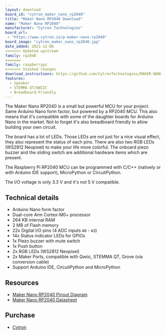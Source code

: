 ```yaml
---
layout: download
board_id: "cytron_maker_nano_rp2040"
title: "Maker Nano RP2040 Download"
name: "Maker Nano RP2040"
manufacturer: "Cytron Technologies"
board_url:
 - "https://www.cytron.io/p-maker-nano-rp2040"
board_image: "cytron_maker_nano_rp2040.jpg"
date_added: 2021-12-06
<<<<<<< Updated upstream
family: rp2040
=======
family: raspberrypi
>>>>>>> Stashed changes
download_instructions: https://github.com/CytronTechnologies/MAKER-NANO-RP2040#circuitpython
features:
  - Speaker
  - STEMMA QT/QWIIC
  - Breadboard-Friendly
---
```


The Maker Nano RP2040 is a small but powerful MCU for your project. Same Arduino Nano form factor, but powered by a RP2040 MCU. This also means that it's compatible with some of the daughter boards for Arduino Nano in the market. Not to forget it's also breadboard friendly to allow building your own circuit.

The board has a lot of LEDs. Those LEDs are not just for a nice visual effect, they also represent the status of each pins. There are also two RGB LEDs (WS2812 Neopixel) to make your life more colorful. The onboard piezo buzzer and the sliding switch are additional hardware items which are present.

The Raspberry Pi RP2040 MCU can be programmed with C/C++ (natively or with Arduino IDE support), MicroPython or CircuitPython.

The I/O voltage is only 3.3 V and it's not 5 V compatible.

## Technical details

- Arduino Nano form factor
- Dual-core Arm Cortex-M0+ processor
- 264 KB internal RAM
- 2 MB of Flash memory
- 22x Digital I/O pins (4 ADC inputs `A0` - `A3`)
- 14x Status indicator LEDs for GPIOs
- 1x Piezo buzzer with mute switch
- 1x Push button
- 2x RGB LEDs (WS2812 Neopixel)
- 2x Maker Ports, compatible with Qwiic, STEMMA QT, Grove (via conversion cable)
- Support Arduino IDE, CircuitPython and MicroPython

## Resources

- [Maker Nano RP2040 Pinout Diagram](https://docs.google.com/drawings/d/e/2PACX-1vSGwfh_1ac_UFXT4F72D0yJHaYHjDC-lfeBMLp0dc8ry57sAYtdobIFBZqrfXE6AuDTYEY9Cicto2b8/pub?w=3373&h=2867)
- [Maker Nano RP2040 Datasheet](https://docs.google.com/document/d/15IMxlESQE43sP7brZpqlfHVTAdX1N_XenzpvfP8cT_8/edit?usp=sharing)

## Purchase

* [Cytron](https://www.cytron.io/p-maker-nano-rp2040)
